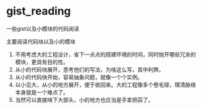 # gist_reading
一些gist以及小模块的代码阅读

主要阅读代码块以及小的模块
1. 不用考虑大的工程设计，省下一点点的搭建环境的时间，同时抛开哪些冗余的模块，更具有目的性。
2. 从小的代码块展开，思考他们的写法，为啥这么写，其中利弊。
3. 从小的代码快开始，容易抽象问题，就像一个个实例。
4. 以小见大，从小的地方展开，便于收回来。大的工程像多个卷毛球，理清脉络本身就是一个难点了。
5. 当然可以直接啃下大部头，小的地方也应当是手拿把蒜了。
